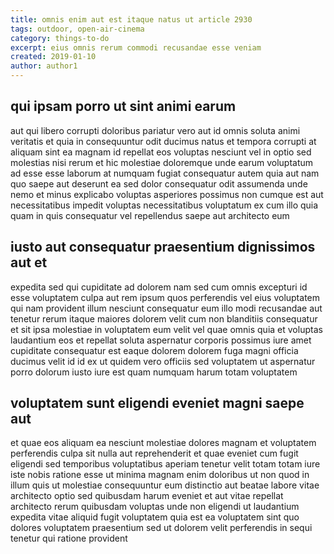 ```yaml
---
title: omnis enim aut est itaque natus ut article 2930
tags: outdoor, open-air-cinema
category: things-to-do
excerpt: eius omnis rerum commodi recusandae esse veniam
created: 2019-01-10
author: author1
---
```


## qui ipsam porro ut sint animi earum

aut qui libero corrupti doloribus pariatur vero aut id omnis soluta animi veritatis et quia in consequuntur odit ducimus natus et tempora corrupti at aliquam sint ea magnam id repellat eos voluptas nesciunt vel in optio sed molestias nisi rerum et hic molestiae doloremque unde earum voluptatum ad esse esse laborum at numquam fugiat consequatur autem quia aut nam quo saepe aut deserunt ea sed dolor consequatur odit assumenda unde nemo et minus explicabo voluptas asperiores possimus non cumque est aut necessitatibus impedit voluptas necessitatibus voluptatum ex cum illo quia quam in quis consequatur vel repellendus saepe aut architecto eum

## iusto aut consequatur praesentium dignissimos aut et

expedita sed qui cupiditate ad dolorem nam sed cum omnis excepturi id esse voluptatem culpa aut rem ipsum quos perferendis vel eius voluptatem qui nam provident illum nesciunt consequatur eum illo modi recusandae aut tenetur rerum itaque maiores dolorem velit cum non blanditiis consequatur et sit ipsa molestiae in voluptatem eum velit vel quae omnis quia et voluptas laudantium eos et repellat soluta aspernatur corporis possimus iure amet cupiditate consequatur est eaque dolorem dolorem fuga magni officia ducimus velit id id ex ut quidem vero officiis sed voluptatem ut aspernatur porro dolorum iusto iure est quam numquam harum totam voluptatem

## voluptatem sunt eligendi eveniet magni saepe aut

et quae eos aliquam ea nesciunt molestiae dolores magnam et voluptatem perferendis culpa sit nulla aut reprehenderit et quae eveniet cum fugit eligendi sed temporibus voluptatibus aperiam tenetur velit totam totam iure iste nobis ratione esse ut minima magnam enim doloribus ut non quod in illum quis ut molestiae consequuntur eum distinctio aut beatae labore vitae architecto optio sed quibusdam harum eveniet et aut vitae repellat architecto rerum quibusdam voluptas unde non eligendi ut laudantium expedita vitae aliquid fugit voluptatem quia est ea voluptatem sint quo dolores voluptatem praesentium sed ut dolorem velit perferendis in sequi tenetur qui ratione provident
